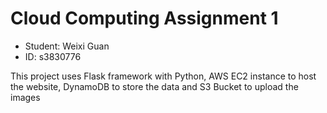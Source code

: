 # Cloud Computing Assignment 1

* Student: Weixi Guan
* ID: s3830776

This project uses Flask framework with Python, AWS EC2 instance to host the website, DynamoDB to store the data and S3 Bucket to upload the images
